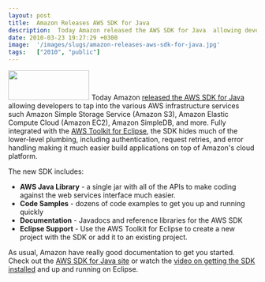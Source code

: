```yaml
---
layout: post
title:  Amazon Releases AWS SDK for Java
description:  Today Amazon released the AWS SDK for Java  allowing developers to tap into the various AWS infrastructure services such Amazon Simple Storage Service (Amazon S3), Amazon Elastic Compute Cloud (Amazon EC2), Amazon SimpleDB, and more. Fully integrated with the AWS Toolkit for Eclipse , the SDK hides much of the lower-level plumbing, including authentication, request retries, and error handling making it much easier build applications on top of Amazons cloud platform.  The new SDK includes-  * AW
date: 2010-03-23 19:27:29 +0300
image:  '/images/slugs/amazon-releases-aws-sdk-for-java.jpg'
tags:   ["2010", "public"]
---
```

<p style="clear: both"><a href="http://res.cloudinary.com/blog-jeffdouglas-com/image/upload/v1400399501/logo_aws_ydaev7.gif"><img src="http://res.cloudinary.com/blog-jeffdouglas-com/image/upload/v1400399501/logo_aws_ydaev7.gif" alt="" title="logo_aws" width="164" height="60" class="alignleft size-full wp-image-1353" style="padding-right:5px"/></a>Today Amazon <a href="http://aws.typepad.com/aws/2010/03/new-aws-sdk-for-java-developers-and-eclipsecon.html" target="_blank">released the AWS SDK for Java</a> allowing developers to tap into the various AWS infrastructure services such Amazon Simple Storage Service (Amazon S3), Amazon Elastic Compute Cloud (Amazon EC2), Amazon SimpleDB, and more. Fully integrated with the <a href="http://aws.amazon.com/eclipse/" target="_blank">AWS Toolkit for Eclipse</a>, the SDK hides much of the lower-level plumbing, including authentication, request retries, and error handling making it much easier build applications on top of Amazon's cloud platform. </p><p style="clear: both">The new SDK includes: </p><p style="clear: both"><ul style="clear: both"><li><strong>AWS Java Library</strong> - a single jar with all of the APIs to make coding against the web services interface much easier.</li><li><strong>Code Samples</strong> - dozens of code examples to get you up and running quickly</li><li><strong>Documentation</strong> - Javadocs and reference libraries for the AWS SDK</li><li><strong>Eclipse Support</strong> - Use the AWS Toolkit for Eclipse to create a new project with the SDK or add it to an existing project.</li></ul></p><p style="clear: both">As usual, Amazon have really good documentation to get you started. Check out the <a href="http://aws.amazon.com/sdkforjava/" target="_blank">AWS SDK for Java site</a> or watch the <a href="http://aws.amazon.com/eclipse/" target="_blank">video on getting the SDK installed</a> and up and running on Eclipse.</p><br class="final-break" style="clear: both" />
